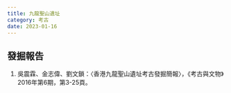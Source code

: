```yaml
---
title: 九龍聖山遺址
category: 考古
date: 2023-01-16
---
```

## 發掘報告
1. 吳震霖、金志偉、劉文鎖：〈香港九龍聖山遺址考古發掘簡報〉，《考古與文物》2016年第6期，第3-25頁。